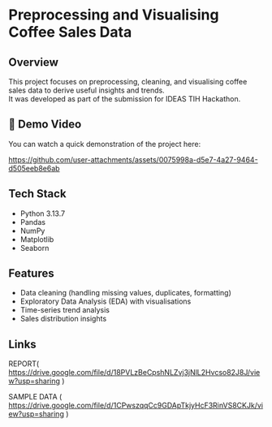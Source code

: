 # Preprocessing and Visualising Coffee Sales Data

## Overview
This project focuses on preprocessing, cleaning, and visualising coffee sales data to derive useful insights and trends.  
It was developed as part of the submission for IDEAS TIH Hackathon.

## 🎥 Demo Video
You can watch a quick demonstration of the project here:


https://github.com/user-attachments/assets/0075998a-d5e7-4a27-9464-d505eeb8e6ab



## Tech Stack
- Python 3.13.7
- Pandas
- NumPy
- Matplotlib
- Seaborn

## Features
- Data cleaning (handling missing values, duplicates, formatting)
- Exploratory Data Analysis (EDA) with visualisations
- Time-series trend analysis
- Sales distribution insights


## Links 
REPORT( https://drive.google.com/file/d/18PVLzBeCpshNLZvj3jNlL2Hvcso82J8J/view?usp=sharing )

SAMPLE DATA ( https://drive.google.com/file/d/1CPwszqqCc9GDApTkjyHcF3RinVS8CKJk/view?usp=sharing )
